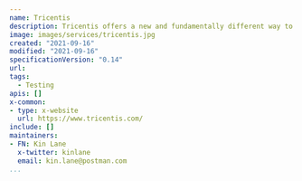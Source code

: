 ```yaml
---
name: Tricentis
description: Tricentis offers a new and fundamentally different way to tackle software testing, dramatically accelerating digital transformation, application delivery, and cloud migration.
image: images/services/tricentis.jpg
created: "2021-09-16"
modified: "2021-09-16"
specificationVersion: "0.14"
url: 
tags:
  - Testing
apis: []
x-common:
- type: x-website
  url: https://www.tricentis.com/
include: []
maintainers:
- FN: Kin Lane
  x-twitter: kinlane
  email: kin.lane@postman.com
...
```

